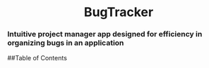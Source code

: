 

 <h1 align="center">BugTracker</h1>


<h3>Intuitive project manager app designed for efficiency in organizing bugs in an application</h3>


##Table of Contents
